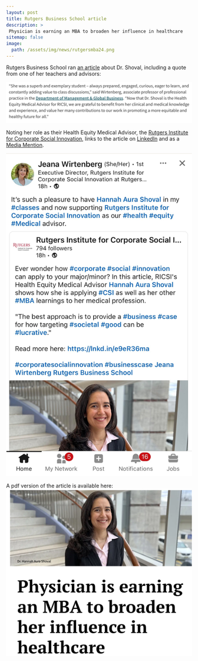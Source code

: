 ```yaml
---
layout: post
title: Rutgers Business School article
description: >
 Physician is earning an MBA to broaden her influence in healthcare
sitemap: false
image:
  path: /assets/img/news/rutgersmba24.png
---
```


Rutgers Business School ran [an article](https://www.business.rutgers.edu/news/physician-earning-mba-broaden-her-influence-healthcare) about Dr. Shoval, including a quote from one of her teachers and advisors:

[![Quote about Dr. Shoval](/assets/img/news/rutgersmba24quote.png)](https://www.business.rutgers.edu/news/physician-earning-mba-broaden-her-influence-healthcare)


Noting her role as their Health Equity Medical Advisor, the [Rutgers
Institute for Corporate Social
Innovation](https://ricsi.business.rutgers.edu/), links to the article
on [LinkedIn](https://www.linkedin.com/posts/rutgers-institute-for-corporate-social-innovation_physician-is-earning-an-mba-to-broaden-her-activity-7172984004592259072-qdXg) and as a [Media
Mention](https://ricsi.business.rutgers.edu/health-equity/media-mentions).

[![LinkedIn post](/assets/img/news/rutgersmba24_linkedin.jpg)](https://www.linkedin.com/posts/jeana-wirtenberg-104732_physician-is-earning-an-mba-to-broaden-her-activity-7172985033807368192-Qz2p)


A pdf version of the article is available here: [![PDF version](/assets/img/news/rutgersmba24_article.png)](/assets/img/news/rutgersmba24_article.pdf)

